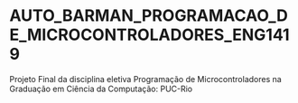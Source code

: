 # AUTO_BARMAN_PROGRAMACAO_DE_MICROCONTROLADORES_ENG1419
Projeto Final da disciplina eletiva Programação de Microcontroladores na Graduação em Ciência da Computação: PUC-Rio
